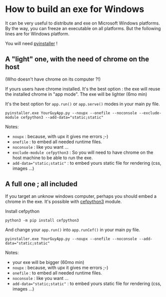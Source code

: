# How to build an exe for Windows

It can be very useful to distribute and exe on Microsoft Windows platforms. By the way, you can freeze an executable on all platforms. But the following lines are for Windows platform.

You will need [pyinstaller](https://www.pyinstaller.org/) !

## A "light" one, with the need of chrome on the host

(Who doesn't have chrome on its computer ?!)

If yours users have chrome installed. It's the best option : the exe will reuse the installed chrome in "app mode". The exe will be lighter (6mo min)

It's the best option for `app.run()` or `app.serve()` modes in your main py file.

    pyinstaller.exe YourGuyApp.py --noupx --onefile --noconsole --exclude-module cefpython3 --add-data="static;static"

Notes:

- `noupx` : because, with upx it gives me errors ;-)
- `onefile` : to embed all needed runtime files.
- `noconsole` : like you want ...
- `exclude-module cefpython3` : So you will need to have chrome on the host machine to be able to run the exe.
- `add-data="static;static"` : to embed yours static file for rendering (css, images ...)

## A full one ; all included

If you target an unknow windows computer, perhaps you should embed a chrome in the exe. It's possible with [cefpython3](https://pypi.org/project/cefpython3/) module.

Install cefpython

    python3 -m pip install cefpython3

And change your `app.run()` into `app.runCef()` in your main py file.

    pyinstaller.exe YourGuyApp.py --noupx --onefile --noconsole --add-data="static;static"

Notes:

- your exe will be bigger (60mo min)
- `noupx` : because, with upx it gives me errors ;-)
- `onefile` : to embed all needed runtime files.
- `noconsole` : like you want ...
- `add-data="static;static"` : to embed yours static file for rendering (css, images ...)
